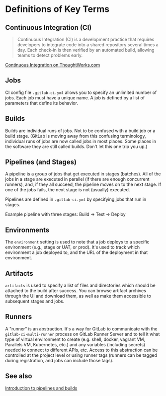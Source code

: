 # Definitions of Key Terms

## Continuous Integration (CI)

> Continuous Integration (CI) is a development practice that requires
> developers to integrate code into a shared repository several times
> a day. Each check-in is then verified by an automated build, allowing
> teams to detect problems early.

[Continuous Integration on ThoughtWorks.com](https://www.thoughtworks.com/continuous-integration)

## Jobs

CI config file `.gitlab-ci.yml` allows you to specify an unlimited number of jobs.
Each job must have a unique name.
A job is defined by a list of parameters that define its behavior.

## Builds

Builds are individual runs of jobs. Not to be confused with a build job or a build stage.
(GitLab is moving away from this confusing terminology, individual runs of jobs are now called jobs in most places. Some places in the software they are still called builds. Don't let this one trip you up.)

## Pipelines (and Stages)

A pipeline is a group of jobs that get executed in stages (batches).
All of the jobs in a stage are executed in parallel (if there are enough concurrent runners), and, if they all succeed, the pipeline moves on to the next stage.
If one of the jobs fails, the next stage is not (usually) executed.

Pipelines are defined in `.gitlab-ci.yml` by specifying jobs that run in stages.

Example pipeline with three stages:  Build -> Test -> Deploy

## Environments

The `environment` setting is used to note that a job deploys to a specific environment (e.g., stage or UAT, or prod).
It's used to track which environment a job deployed to, and the URL of the deployment in that environment.

## Artifacts

`artifacts` is used to specify a list of files and directories which should be attached to the build after success. You can browse artifact archives through the UI and download them, as well as make them accessible to subsequent stages and jobs.

## Runners

A "runner" is an abstraction.
It's a way for GitLab to communicate with the `gitlab-ci-multi-runner` process on GitLab Runner Server and to tell it what type of virtual environment to create (e.g. shell, docker, vagrant VM, Parallels VM, Kubernetes, etc.) and any variables (including secrets) needed to connect to different APIs, etc.
Access to this abstraction can be controlled at the project level or using runner tags (runners can be tagged during registration, and jobs can include those tags).

## See also

[Introduction to pipelines and builds](https://docs.gitlab.com/ce/ci/pipelines.html)


